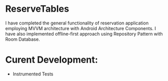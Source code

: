 # ReserveTables
I have completed the general functionality of reservation application employing MVVM architecture with Android Architecture Components.
I have also implemented offline-first approach using Repository Pattern with Room Database.

# Curent Development:
- Instrumented Tests
